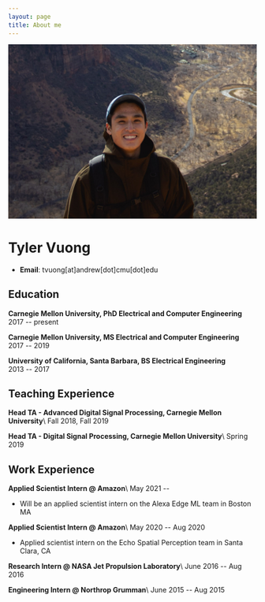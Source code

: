 ```yaml
---
layout: page
title: About me
---
```


![Me](/assets/img/utah_me.JPG)
<!-- The (first) h1 will be used as the <title> of the HTML page -->
# Tyler Vuong

<!-- The unordered list immediately after the h1 will be formatted on a single
line. It is intended to be used for contact details -->
- **Email**: tvuong[at]andrew[dot]cmu[dot]edu

## Education

  **Carnegie Mellon University, PhD Electrical and Computer Engineering**\
 <span>2017 -- present</span>

  **Carnegie Mellon University, MS Electrical and Computer Engineering**\
 <span>2017 -- 2019</span>

  **University of California, Santa Barbara, BS Electrical Engineering**\
 <span>2013 -- 2017</span>

## Teaching Experience

<!-- You have to wrap the "left" and "right" half of these headings in spans by
hand -->
 **Head TA - Advanced Digital Signal Processing, Carnegie Mellon University**\ <span>Fall 2018, Fall 2019 </span>
 
 **Head TA - Digital Signal Processing, Carnegie Mellon University**\ <span>Spring 2019 </span>

## Work Experience

<!-- You have to wrap the "left" and "right" half of these headings in spans by
hand -->
**Applied Scientist Intern @ Amazon**\  <span>May 2021 -- </span>

- Will be an applied scientist intern on the Alexa Edge ML team in Boston MA

 **Applied Scientist Intern @ Amazon**\  <span>May 2020 -- Aug 2020</span>
- Applied scientist intern on the Echo Spatial Perception team in Santa Clara, CA

**Research Intern @ NASA Jet Propulsion Laboratory**\ <span>June 2016 -- Aug 2016</span>

**Engineering Intern @ Northrop Grumman**\  <span>June 2015 -- Aug 2015</span>

